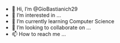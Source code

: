 - 👋 Hi, I’m @GioBastianich29
- 👀 I’m interested in ...
- 🌱 I’m currently learning Computer Science
- 💞️ I’m looking to collaborate on ...
- 📫 How to reach me ...

<!---
GioBastianich29/GioBastianich29 is a ✨ special ✨ repository because its `README.md` (this file) appears on your GitHub profile.
You can click the Preview link to take a look at your changes.
--->

